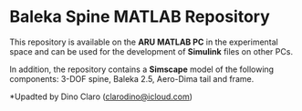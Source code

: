 # Baleka Spine MATLAB Repository

This repository is available on the **ARU MATLAB PC** in the experimental space and can be used for the development of **Simulink** files on other PCs.  

In addition, the repository contains a **Simscape** model of the following components: 3-DOF spine, Baleka 2.5, Aero-Dima tail and frame.

*Upadted by Dino Claro ([clarodino@icloud.com](mailto:clarodino@icloud.com))